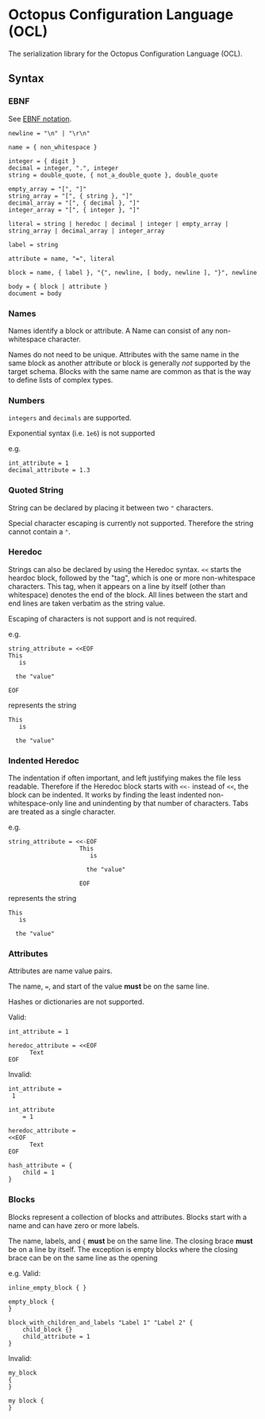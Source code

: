 # Octopus Configuration Language (OCL)

The serialization library for the Octopus Configuration Language (OCL).

## Syntax

### EBNF

See [EBNF notation](https://en.wikipedia.org/wiki/Extended_Backus%E2%80%93Naur_form).

```ebnf
newline = "\n" | "\r\n"

name = { non_whitespace }

integer = { digit }
decimal = integer, ".", integer
string = double_quote, { not_a_double_quote }, double_quote

empty_array = "[", "]"
string_array = "[", { string }, "]"
decimal_array = "[", { decimal }, "]"
integer_array = "[", { integer }, "]"

literal = string | heredoc | decimal | integer | empty_array | string_array | decimal_array | integer_array

label = string

attribute = name, "=", literal 

block = name, { label }, "{", newline, [ body, newline ], "}", newline

body = { block | attribute }
document = body
```

### Names

Names identify a block or attribute. A Name can consist of any non-whitespace character. 

Names do not need to be unique. Attributes with the same name in the same block as another attribute or block
is generally *not* supported by the target schema. Blocks with the same name are common as that is the way to define 
lists of complex types.

### Numbers

`integers` and `decimals` are supported.

Exponential syntax (i.e. `1e6`) is not supported

e.g.
```hcl
int_attribute = 1
decimal_attribute = 1.3
```

### Quoted String

String can be declared by placing it between two `"` characters. 

Special character escaping is currently not supported. Therefore the string cannot contain a `"`.

### Heredoc

Strings can also be declared by using the Heredoc syntax. `<<` starts the heardoc block, followed by the "tag", which is one or more 
non-whitespace characters. This tag, when it appears on a line by itself (other than whitespace) denotes the end of the block. All lines
between the start and end lines are taken verbatim as the string value.

Escaping of characters is not support and is not required.

e.g.
```hcl
string_attribute = <<EOF
This
   is

  the "value"

EOF
```
represents the string
```
This
   is

  the "value"

```

### Indented Heredoc

The indentation if often important, and left justifying makes the file less readable. Therefore if the Heredoc block starts with `<<-` instead of `<<`,
the block can be indented. It works by finding the least indented non-whitespace-only line and unindenting by that number of characters. Tabs are treated
as a single character.

e.g.
```hcl
string_attribute = <<-EOF
                    This
                       is
                    
                      the "value"

                    EOF
```

represents the string
```
This
   is

  the "value"

```

 

### Attributes
Attributes are name value pairs. 

The name, `=`, and start of the value **must** be on the same line.

Hashes or dictionaries are not supported.

Valid:
```hcl
int_attribute = 1

heredoc_attribute = <<EOF
      Text
EOF

```

Invalid:
```hcl
int_attribute =
 1

int_attribute 
    = 1

heredoc_attribute = 
<<EOF
      Text
EOF

hash_attribute = {
    child = 1
}
```

### Blocks

Blocks represent a collection of blocks and attributes. Blocks start with a name and can have zero or more labels. 

The name, labels, and `{` **must** be on the same line. The closing brace **must** be on a line by itself. The exception is empty
blocks where the closing brace can be on the same line as the opening

e.g. Valid:
```hcl
inline_empty_block { }

empty_block {
}

block_with_children_and_labels "Label 1" "Label 2" {
    child_block {}
    child_attribute = 1
}
```

Invalid:
```hcl
my_block 
{
}

my block {
}
```